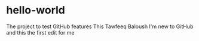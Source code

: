 # hello-world
The project to test GitHub features
This Tawfeeq Baloush I'm new to GitHub and this the first edit for me
